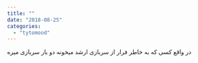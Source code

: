 ```yaml
---
title: ""
date: "2018-08-25"
categories: 
  - "tytomood"
---
```


در واقع کسی که به خاطر فرار از سربازی ارشد میخونه دو بار سربازی میره
